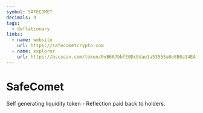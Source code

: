 ```yaml
---
symbol: SAFECOMET
decimals: 9
tags:
  - deflationary
links:
  - name: website
    url: https://safecometcrypto.com
  - name: explorer
    url: https://bscscan.com/token/0xB667bbfE0DcEdae1a53555a0e8B0a14EAf0d5231
---
```


# SafeComet

Self generating liquidity token - Reflection paid back to holders.
